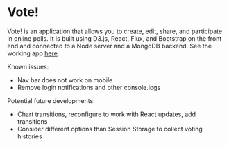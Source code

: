 # Vote!

Vote! is an application that allows you to create, edit, share, and participate in online polls. It is built using D3.js, React, Flux, and Bootstrap on the front end and connected to a Node server and a MongoDB backend. See the working app [here](https://cjwit-vote.herokuapp.com).

Known issues:

* Nav bar does not work on mobile
* Remove login notifications and other console.logs

Potential future developments:

* Chart transitions, reconfigure to work with React updates, add transitions
* Consider different options than Session Storage to collect voting histories
